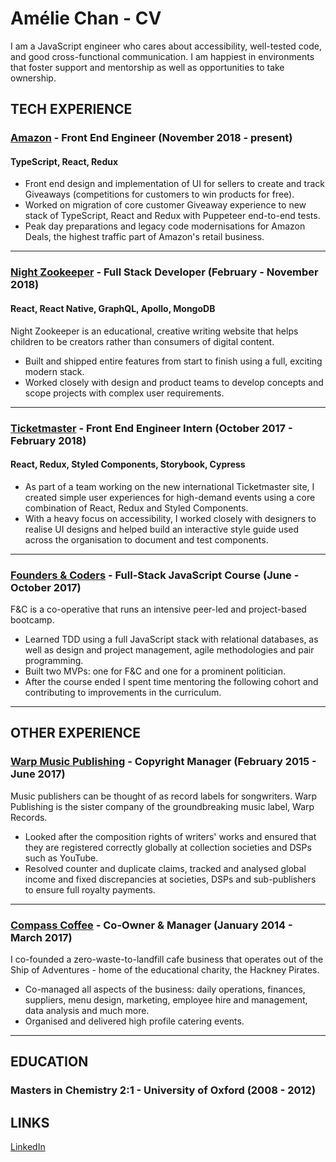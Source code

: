 # Amélie Chan - CV

I am a JavaScript engineer who cares about accessibility, well-tested code, and good cross-functional communication. I am happiest in environments that foster support and mentorship as well as opportunities to take ownership. 

## TECH EXPERIENCE

### [Amazon](https://smile.amazon.co.uk/) - Front End Engineer (November 2018 - present)

#### TypeScript, React, Redux

- Front end design and implementation of UI for sellers to create and track Giveaways (competitions for customers to win products for free).
- Worked on migration of core customer Giveaway experience to new stack of TypeScript, React and Redux with Puppeteer end-to-end tests.
- Peak day preparations and legacy code modernisations for Amazon Deals, the highest traffic part of Amazon's retail business.

---

### [Night Zookeeper](https://www.nightzookeeper.com/) - Full Stack Developer (February - November 2018)

#### React, React Native, GraphQL, Apollo, MongoDB

Night Zookeeper is an educational, creative writing website that helps children to be creators rather than consumers of digital content.

- Built and shipped entire features from start to finish using a full, exciting modern stack.
- Worked closely with design and product teams to develop concepts and scope projects with complex user requirements.

---

### [Ticketmaster](https://www.ticketmaster.co.uk/) - Front End Engineer Intern (October 2017 - February 2018)

#### React, Redux, Styled Components, Storybook, Cypress

- As part of a team working on the new international Ticketmaster site, I created simple user experiences for high-demand events using a core combination of React, Redux and Styled Components.
- With a heavy focus on accessibility, I worked closely with designers to realise UI designs and helped build an interactive style guide used across the organisation to document and test components.

---

### [Founders & Coders](https://foundersandcoders.com/) - Full-Stack JavaScript Course (June - October 2017)

F&C is a co-operative that runs an intensive peer-led and project-based bootcamp.

- Learned TDD using a full JavaScript stack with relational databases, as well as design and project management, agile methodologies and pair programming.
- Built two MVPs: one for F&C and one for a prominent politician.
- After the course ended I spent time mentoring the following cohort and contributing to improvements in the curriculum.

---

## OTHER EXPERIENCE

### [Warp Music Publishing](http://warppublishing.net/) - Copyright Manager (February 2015 - June 2017)

Music publishers can be thought of as record labels for songwriters. Warp Publishing is the sister company of the groundbreaking music label, Warp Records.

- Looked after the composition rights of writers' works and ensured that they are registered correctly globally at collection societies and DSPs such as YouTube.
- Resolved counter and duplicate claims, tracked and analysed global income and fixed discrepancies at societies, DSPs and sub-publishers to ensure full royalty payments.

---

### [Compass Coffee](http://www.hackneypirates.org/cafe/) - Co-Owner & Manager (January 2014 - March 2017)

I co-founded a zero-waste-to-landfill cafe business that operates out of the Ship of Adventures - home of the educational charity, the Hackney Pirates.

- Co-managed all aspects of the business: daily operations, finances, suppliers, menu design, marketing, employee hire and management, data analysis and much more.
- Organised and delivered high profile catering events.

---

## EDUCATION

### Masters in Chemistry 2:1 - University of Oxford (2008 - 2012)

## LINKS

[LinkedIn](https://www.linkedin.com/in/am%C3%A9lie-chan-413aa77b/)
